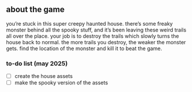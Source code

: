 ## about the game
you’re stuck in this super creepy haunted house. there’s some freaky monster behind all the spooky stuff, and it’s been leaving these weird trails all over the place. your job is to destroy the trails which slowly turns the house back to normal. the more trails you destroy, the weaker the monster gets. find the location of the monster and kill it to beat the game.

### to-do list (may 2025)
- [ ] create the house assets
- [ ] make the spooky version of the assets
